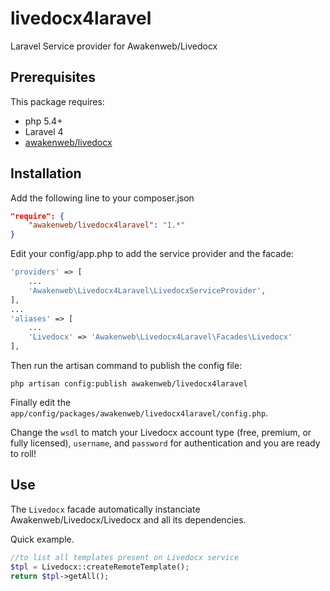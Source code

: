 
livedocx4laravel
================

Laravel Service provider for Awakenweb/Livedocx

Prerequisites
-------------

This package requires:

* php 5.4+
* Laravel 4
* [awakenweb/livedocx](https://github.com/awakenweb/livedocx)

Installation
------------

Add the following line to your composer.json

```json
"require": {
    "awakenweb/livedocx4laravel": "1.*"
}
```

Edit your config/app.php to add the service provider and the facade:

```php
'providers' => [
    ...
    'Awakenweb\Livedocx4Laravel\LivedocxServiceProvider',
],
...
'aliases' => [
    ...
    'Livedocx' => 'Awakenweb\Livedocx4Laravel\Facades\Livedocx'
],
```

Then run the artisan command to publish the config file:

```shell
php artisan config:publish awakenweb/livedocx4laravel
```

Finally edit the `app/config/packages/awakenweb/livedocx4laravel/config.php`.

Change the `wsdl` to match your Livedocx account type (free, premium, or fully licensed), `username`, and `password` for authentication and you are ready to roll!

Use
---

The `Livedocx` facade automatically instanciate Awakenweb/Livedocx/Livedocx and all its dependencies.

Quick example.

```php
//to list all templates present on Livedocx service
$tpl = Livedocx::createRemoteTemplate();
return $tpl->getAll();
```
